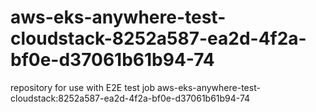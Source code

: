 # aws-eks-anywhere-test-cloudstack-8252a587-ea2d-4f2a-bf0e-d37061b61b94-74
repository for use with E2E test job aws-eks-anywhere-test-cloudstack:8252a587-ea2d-4f2a-bf0e-d37061b61b94-74

